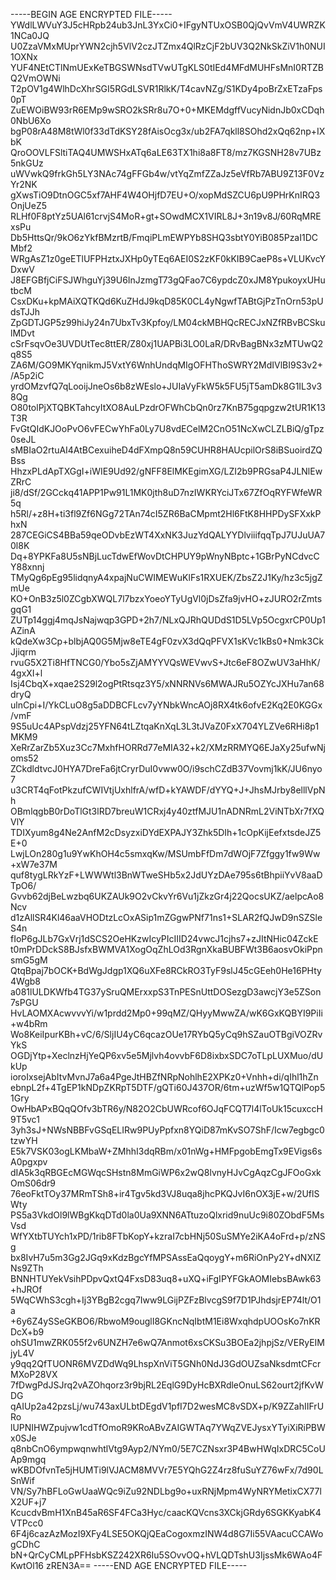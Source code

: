 -----BEGIN AGE ENCRYPTED FILE-----
YWdlLWVuY3J5cHRpb24ub3JnL3YxCi0+IFgyNTUxOSB0QjQvVmV4UWRZK1NCa0JQ
U0ZzaVMxMUprYWN2cjh5VlV2czJTZmx4QlRzCjF2bUV3Q2NkSkZiV1h0NUI1OXNx
YUF4NEtCTlNmUExKeTBGSWNsdTVwUTgKLS0tIEd4MFdMUHFsMnI0RTZBQ2VmOWNi
T2pOV1g4WlhDcXhrSGI5RGdLSVR1RlkK/T4cavNZg/S1KDy4poBrZxETzaFps0pT
ZuEWOiBW93rR6EMp9wSRO2kSRr8u7O+0+MKEMdgffVucyNidnJb0xCDqh0NbU6Xo
bgP08rA48M8tWl0f33dTdKSY28fAisOcg3x/ub2FA7qkll8SOhd2xQq62np+IXbK
QroOOVLFSltiTAQ4UMWSHxATq6aLE63TX1hi8a8FT8/mz7KGSNH28v7UBz5nkGUz
uWVwkQ9frkGh5LY3NAc74gFFGb4w/vtYqZmfZZaJz5eVfRb7ABU9Z13F0VzYr2NK
gXwsTiO9DtnOGC5xf7AHF4W4OHjfD7EU+O/xopMdSZCU6pU9PHrKnIRQ3OnjUeZ5
RLHf0F8ptYz5UAl61crvjS4MoR+gt+SOwdMCX1VIRL8J+3n19v8J/60RqMRExsPu
Db5HttsQr/9kO6zYkfBMzrtB/FmqiPLmEWPYb8SHQ3sbtY0YiB085PzaI1DCMbf2
WRgAsZ1z0geETlUFPHztxJXHp0yTEq6AEI0S2zKF0kKIB9CaeP8s+VLUKvcYDxwV
J8EFGBfjCiFSJWhguYj39U6InJzmgT73gQFao7C6ypdcZ0xJM8YpukoyxUHutbcM
CsxDKu+kpMAiXQTKQd6KuZHdJ9kqD85K0CL4yNgwfTABtGjPzTnOrn53pUdsTJJh
ZpGDTJGP5z99hiJy24n7UbxTv3Kpfoy/LM04ckMBHQcRECJxNZfRBvBCSkulMDvt
cSrFsqvOe3UVDUtTec8ttER/Z80xj1UAPBi3LO0LaR/DRvBagBNx3zMTUwQ2q8S5
ZA6M/GO9MKYqnikmJ5VxtY6WnhUndqMIgOFHThoSWRY2MdIVlBI9S3v2+/A5p2iC
yrdOMzvfQ7qLooijJneOs6b8zWEslo+JUIaVyFkW5k5FU5jT5amDk8G1IL3v38Qg
O80tolPjXTQBKTahcyItXO8AuLPzdrOFWhCbQn0rz7KnB75gqpgzw2tUR1K13T3R
FvGtQIdKJOoPvO6vFECwYhFa0Ly7U8vdECelM2CnO51NcXwCLZLBiQ/gTpz0seJL
sMBIaO2rtuAI4AtBCexuiheD4dFXmpQ8n59CUHR8HAUcpilOrS8iBSuoirdZQBss
HhzxPLdApTXGgI+iWIE9Ud92/gNFF8ElMKEgimXG/LZI2b9PRGsaP4JLNlEwZRrC
ji8/dSf/2GCckq41APP1Pw91L1MK0jth8uD7nzIWKRYciJTx67ZfOqRYFWfeWR5q
h5Rl/+z8H+ti3fl9Zf6NGg72TAn74cI5ZR6BaCMpmt2Hl6FtK8HHPDySFXxkPhxN
287CEGiCS4BBa59qeODvbEzWT4XxNK3JuzYdQALYYDlviiifqqTpJ7UJuUA70l8K
Dq+8YPKFa8U5sNBjLucTdwEfWovDtCHPUY9pWnyNBptc+1GBrPyNCdvcCY88xnnj
TMyQg6pEg95lidqnyA4xpajNuCWIMEWuKlFs1RXUEK/ZbsZ2J1Ky/hz3c5jgZmUe
KO+OnB3z5l0ZCgbXWQL7l7bzxYoeoYTyUgVl0jDsZfa9jvHO+zJURO2rZmtsgqG1
ZUTp14ggj4mqJsNajwqp3GPD+2h7/NLxQJRhQUDdS1D5LVp5OcgxrCP0Up1AZinA
kQdeXw3Cp+blbjAQ0G5Mjw8eTE4gF0zvX3dQqPFVX1sKVc1kBs0+Nmk3CkJjiqrm
rvuG5X2Ti8HfTNCG0/Ybo5sZjAMYYVQsWEVwvS+Jtc6eF8OZwUV3aHhK/4gxXI+l
Isj4CbqX+xqae2S29l2ogPtRtsqz3Y5/xNNRNVs6MWAJRu5OZYcJXHu7an68dryQ
ulnCpi+I/YkCLuO8g5aDDBCFLcv7yYNbkWncAOj8RX4tk6ofvE2Kq2E0KGGx/vmF
9S5uUc4APspVdzj25YFN64tLZtqaKnXqL3L3tJVaZ0FxX704YLZVe6RHi8p1MKM9
XeRrZarZb5Xuz3Cc7MxhfHORRd77eMIA32+k2/XMzRRMYQ6EJaXy25ufwNjoms52
ZCkdldtvcJ0HYA7DreFa6jtCryrDuI0vww0O/i9schCZdB37Vovmj1kK/JU6nyo7
u3CRT4qFotPkzufCWIVtjUxhlfrA/wfD+kYAWDF/dYYQ+J+JhsMJrby8elllVpNh
OBmlqgbB0rDoTlGt3lRD7breuW1CRxj4y40ztfMJU1nADNRmL2ViNTbXr7fXQVlY
TDIXyum8g4Ne2AnfM2cDsyzxiDYdEXPAJY3Zhk5DIh+1cOpKijEefxtsdeJZ5E+0
LwjLOn280g1u9YwKhOH4c5smxqKw/MSUmbFfDm7dWOjF7Zfggy1fw9Ww+xW7e37M
quf8tygLRkYzF+LWWWtl3BnWTweSHb5x2JdUYzDAe795s6tBhpiiYvV8aaDTpO6/
Gvvb62djBeLwzbq6UKZAUk9O2vCkvYr6Vu1jZkzGr4j22QocsUKZ/aelpcAo8Ncv
d1zAllSR4Kl46aaVHODtzLcOxASip1mZGgwPNf71ns1+SLAR2fQJwD9nSZSleS4n
fIoP6gJLb7GxVrj1dSCS2OeHKzwIcyPIcIIID24vwcJ1cjhs7+zJItNHic04ZckE
t0mPrDDckS8BJsfxBWMVA1XogOqZhLOd3RgnXkaBUBFWt3B6aosvOkiPpnsmG5gM
QtqBpaj7bOCK+BdWgJdgp1XQ6uXFe8RCkRO3TyF9slJ45cGEeh0He16PHty4Wgb8
a081lULDKWfb4TG37ySruQMErxxpS3TnPESnUttDOSezgD3awcjY3e5ZSon7sPGU
HvLAOMXAcwvvvYi/w1prdd2Mp0+99qMZ/QHyyMwwZA/wK6GxKQBYI9PiIi+w4bRm
Wo8KeiIpurKBh+vC/6/SljIU4yC6qcazOUe17RYbQ5yCq9hSZauOTBgiVOZRvYkS
OGDjYtp+XeclnzHjYeQP6xv5e5Mjlvh4ovvbF6D8ixbxSDC7oTLpLUXMuo/dUkUp
ioroIxsejAbItvMvnJ7a6a4PgeJtHBZfNRpNohlhE2XPKz0+Vnhh+di/qIhl1hZn
ebnpL2f+4TgEP1kNDpZKRpT5DTF/gQTi60J437OR/6tm+uzWf5w1QTQlPop51Gry
OwHbAPxBQqQOfv3bTR6y/N82O2CbUWRcof6OJqFCQT7l4lToUk15cuxccH9T5vc1
3yh3sJ+NWsNBBFvGSqELIRw9PUyPpfxn8YQiD87mKvSO7ShF/Icw7egbgc0tzwYH
E5k7VSK03ogLKMbaW+ZMhhI3dqRBm/x01nWg+HMFpgobEmgTx9EVigs6sA0pgxpv
dIA5k3qRBGEcMGWqcSHstn8MmGiWP6x2wQ8lvnyHJvCgAqzCgJFOoGxkOmS06dr9
76eoFktTOy37MRmTSh8+ir4Tgv5kd3VJ8uqa8jhcPKQJvI6nOX3jE+w/2UflSWty
PS5a3VkdOl9lWBgKkqDTd0la0Ua9XNN6ATtuzoQlxrid9nuUc9i80ZObdF5MsVsd
WfYXtbTUYch1xPD/1rib8FTbKopY+kzraI7cbHNj50SuSMYe2iKA4oFrd+p/zNSg
bx8IvH7u5m3Gg2JGq9xKdzBgcYfMPSAssEaQqoygY+m6RiOnPy2Y+dNXIZNs9ZTh
BNNHTUYekVsihPDpvQxtQ4FxsD83uq8+uXQ+iFgIPYFGkAOMIebsBAwk63+hJROf
5WqCWhS3cgh+Ij3YBgB2cgq7Iww9LGijPZFzBlvcgS9f7D1PJhdsjrEP74lt/O1a
+6y6Z4ySSeGKBO6/RbwoM9ouglI8GKncNqIbtM1Ei8WxqhdpUOOsKo7nKRDcX+b9
ohSU1mwZRK055f2v6UNZH7e6wQ7Anmot6xsCKSu3BOEa2jhpjSz/VERyEIMjyL4V
y9qq2QfTUONR6MVZDdWq9LhspXnViT5GNh0NdJ3GdOUZsaNksdmtCFcrMXoP28VX
7fDwgPdJSJrq2vAZOhqorz3r9bjRL2EqlG9DyHcBXRdleOnuLS62ourt2jfKvWDG
qAIUp2a42pzsLj/wu743axULbtDEgdV1pfI7D2wesMC8vSDX+p/K9ZZahIIFrURo
lUPNIHWZpujvw1cdTfOmoR9KRoABvZAIGWTAq7YWqZVEJysxYTyiXiRiPBWx0SJe
q8nbCnO6ympwqnwhtlVtg9Ayp2/NYm0/5E7CZNsxr3P4BwHWqIxDRC5CoUAp9mgq
wKBDOfvnTe5jHUMTi9lVJACM8MVVr7E5YQhG2Z4rz8fuSuYZ76wFx/7d90LSnWif
VN/Sy7hBFLoGwUaaWQc9iZu92NDLbg9o+uxRNjMpm4WyNRYMetixCX77lX2UF+j7
KcucdvBmH1XnB45aR6SF4FCa3Hyc/caacKQVcns3XCkjGRdy6SGKKyabK4VTPcc0
6F4j6cazAzMozI9XFy4LSE5OKQjQEaCogoxmzINW4d8G7Ii55VAacuCCAWogCDhC
bN+QrCyCMLpPFHsbKSZ242XR6Iu5SOvvOQ+hVLQDTshU3IjssMk6WAo4FKwtOl16
zREN3A==
-----END AGE ENCRYPTED FILE-----
